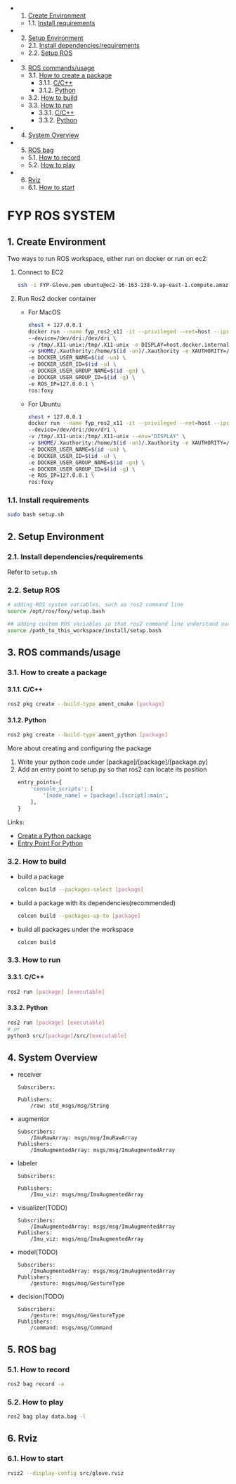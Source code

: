 <!-- vscode-markdown-toc -->
* 1. [Create Environment](#CreateEnvironment)
	* 1.1. [Install requirements](#Installrequirements)
* 2. [Setup Environment](#SetupEnvironment)
	* 2.1. [Install dependencies/requirements](#Installdependenciesrequirements)
	* 2.2. [Setup ROS](#SetupROS)
* 3. [ROS commands/usage](#ROScommandsusage)
	* 3.1. [How to create a package](#Howtocreateapackage)
		* 3.1.1. [C/C++](#CC)
		* 3.1.2. [Python](#Python)
	* 3.2. [How to build](#Howtobuild)
	* 3.3. [How to run](#Howtorun)
		* 3.3.1. [C/C++](#CC-1)
		* 3.3.2. [Python](#Python-1)
* 4. [System Overview](#SystemOverview)
* 5. [ROS bag](#ROSbag)
	* 5.1. [How to record](#Howtorecord)
	* 5.2. [How to play](#Howtoplay)
* 6. [Rviz](#Rviz)
	* 6.1. [How to start](#Howtostart)

<!-- vscode-markdown-toc-config
	numbering=true
	autoSave=true
	/vscode-markdown-toc-config -->
<!-- /vscode-markdown-toc -->

# FYP ROS SYSTEM

##  1. <a name='CreateEnvironment'></a>Create Environment

Two ways to run ROS workspace, either run on docker or run on ec2:
1. Connect to EC2 
    ```bash
    ssh -i FYP-Glove.pem ubuntu@ec2-16-163-138-9.ap-east-1.compute.amazonaws.com
    ```

2. Run Ros2 docker container
    * For MacOS 
	    ```sh
	    xhost + 127.0.0.1
	    docker run --name fyp_ros2_x11 -it --privileged --net=host --ipc=host \
	    --device=/dev/dri:/dev/dri \
	    -v /tmp/.X11-unix:/tmp/.X11-unix -e DISPLAY=host.docker.internal:0 \
	    -v $HOME/.Xauthority:/home/$(id -un)/.Xauthority -e XAUTHORITY=/home/$(id -un)/.Xauthority \
	    -e DOCKER_USER_NAME=$(id -un) \
	    -e DOCKER_USER_ID=$(id -u) \
	    -e DOCKER_USER_GROUP_NAME=$(id -gn) \
	    -e DOCKER_USER_GROUP_ID=$(id -g) \
	    -e ROS_IP=127.0.0.1 \
	    ros:foxy
	    ```
    * For Ubuntu 
	    ```sh
	    xhost + 127.0.0.1
	    docker run --name fyp_ros2_x11 -it --privileged --net=host --ipc=host \
	    --device=/dev/dri:/dev/dri \
	    -v /tmp/.X11-unix:/tmp/.X11-unix --env="DISPLAY" \
	    -v $HOME/.Xauthority:/home/$(id -un)/.Xauthority -e XAUTHORITY=/home/$(id -un)/.Xauthority \
	    -e DOCKER_USER_NAME=$(id -un) \
	    -e DOCKER_USER_ID=$(id -u) \
	    -e DOCKER_USER_GROUP_NAME=$(id -gn) \
	    -e DOCKER_USER_GROUP_ID=$(id -g) \
	    -e ROS_IP=127.0.0.1 \
	    ros:foxy
	    ```

###  1.1. <a name='Installrequirements'></a>Install requirements
```sh
sudo bash setup.sh
```

##  2. <a name='SetupEnvironment'></a>Setup Environment

###  2.1. <a name='Installdependenciesrequirements'></a>Install dependencies/requirements
Refer to `setup.sh`

###  2.2. <a name='SetupROS'></a>Setup ROS
```sh
# adding ROS system variables, such as ros2 command line
source /opt/ros/foxy/setup.bash     

## adding custom ROS variables so that ros2 command line understand our packages, such as msgs, augmentor
source /path_to_this_workspace/install/setup.bash 
```

##  3. <a name='ROScommandsusage'></a>ROS commands/usage

###  3.1. <a name='Howtocreateapackage'></a>How to create a package

####  3.1.1. <a name='CC'></a>C/C++
```sh
ros2 pkg create --build-type ament_cmake [package]
```

####  3.1.2. <a name='Python'></a>Python
```sh
ros2 pkg create --build-type ament_python [package]
````

More about creating and configuring the package
1. Write your python code under [package]/[package]/[package.py]
2. Add an entry point to setup.py so that ros2 can locate its position
    ```py
    entry_points={
        'console_scripts': [
            '[node_name] = [package].[script]:main',
        ],
    }
    ```

Links:

* [Create a Python package](https://docs.ros.org/en/foxy/Tutorials/Beginner-Client-Libraries/Writing-A-Simple-Py-Publisher-And-Subscriber.html)
* [Entry Point For Python](https://docs.ros.org/en/foxy/How-To-Guides/Developing-a-ROS-2-Package.html#python-packages)

###  3.2. <a name='Howtobuild'></a>How to build
* build a package
    ```sh 
    colcon build --packages-select [package]
    ```

* build a package with its dependencies(recommended)
    ```sh 
    colcon build --packages-up-to [package]
    ```

* build all packages under the workspace 
    ```sh 
    colcon build
    ```


###  3.3. <a name='Howtorun'></a>How to run
####  3.3.1. <a name='CC-1'></a>C/C++
```sh 
ros2 run [package] [executable]
```

####  3.3.2. <a name='Python-1'></a>Python
```sh 
ros2 run [package] [executable]
# or
python3 src/[package]/src/[executable]
```

##  4. <a name='SystemOverview'></a>System Overview

* receiver
    ```
    Subscribers:

    Publishers:
        /raw: std_msgs/msg/String
    ```

* augmentor
    ```
    Subscribers:
        /ImuRawArray: msgs/msg/ImuRawArray
    Publishers:
        /ImuAugmentedArray: msgs/msg/ImuAugmentedArray
    ```

* labeler
    ```
    Subscribers:

    Publishers:
        /Imu_viz: msgs/msg/ImuAugmentedArray
    ```

* visualizer(TODO)
    ```
    Subscribers:
        /ImuAugmentedArray: msgs/msg/ImuAugmentedArray
    Publishers:
        /Imu_viz: msgs/msg/ImuAugmentedArray
    ```

* model(TODO)
    ```
    Subscribers:
        /ImuAugmentedArray: msgs/msg/ImuAugmentedArray
    Publishers:
        /gesture: msgs/msg/GestureType
    ```

* decision(TODO)
    ```
    Subscribers:
        /gesture: msgs/msg/GestureType
    Publishers:
        /command: msgs/msg/Command
    ```

##  5. <a name='ROSbag'></a>ROS bag
###  5.1. <a name='Howtorecord'></a>How to record
```sh
ros2 bag record -a
```

###  5.2. <a name='Howtoplay'></a>How to play
```sh
ros2 bag play data.bag -l 
```

##  6. <a name='Rviz'></a>Rviz
###  6.1. <a name='Howtostart'></a>How to start
```sh
rviz2 --display-config src/glove.rviz
```